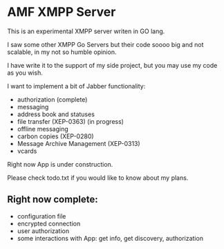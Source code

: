 # AMF XMPP Server
This is an experimental XMPP server writen in GO lang.

I saw some other XMPP Go Servers but their code soooo big and not scalable, in my not so humble opinion. 

I have write it to the support of my side project, 
but you may use my code as you wish.

I want to implement a bit of Jabber functionality:
- authorization (complete)
- messaging
- address book and statuses
- file transfer (XEP-0363) (in progress)
- offline messaging
- carbon copies (XEP-0280)
- Message Archive Management (XEP-0313)
- vcards


Right now App is under construction.

Please check todo.txt if you would like to know about my plans.

## Right now complete:
- configuration file
- encrypted connection
- user authorization
- some interactions with App: get info, get discovery, authorization 
